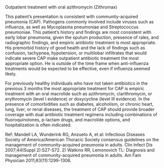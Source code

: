 Outpatient treatment with oral azithromycin (Zithromax)

This patient’s presentation is consistent with community-acquired pneumonia (CAP). Pathogens commonly involved include viruses such as influenza, as well as Mycoplasma pneumoniae and Streptococcus pneumoniae. This patient’s history and findings are most consistent with early lobar pneumonia, given the sputum production, presence of rales, and radiographic findings, and empiric antibiotic treatment is most appropriate. His premorbid history of good health and the lack of findings such as confusion, tachypnea, hypotension, or multilobar infiltrates that would indicate severe CAP make outpatient antibiotic treatment the most appropriate option. He is outside of the time frame when anti-influenza treatments would be expected to be effective, even if influenza seemed likely.

For previously healthy individuals who have not taken antibiotics in the previous 3 months the most appropriate treatment for CAP is empiric treatment with an oral macrolide such as azithromycin, clarithromycin, or erythromycin (level I evidence) or doxycycline (level III evidence). In the presence of comorbidities such as diabetes, alcoholism, or chronic heart, lung, liver, or renal diseases, the treatment of CAP should provide broader coverage with dual antibiotic treatment regimens including combinations of fluoroquinolones, p-lactam drugs, and macrolide options, and hospitalization is often indicated.

Ref: Mandell LA, Wunderink RG, Anzueto A, et al: Infectious Diseases Society of America/American Thoracic Society consensus guidelines on the management of community-acquired pneumonia in adults. Clin Infect Dis 2007;44(Suppl 2):S27-S72. 2) Watkins RR, Lemonovich TL: Diagnosis and management of community-acquired pneumonia in adults. Am Fam Physician 2011;83(11):1299-1306.